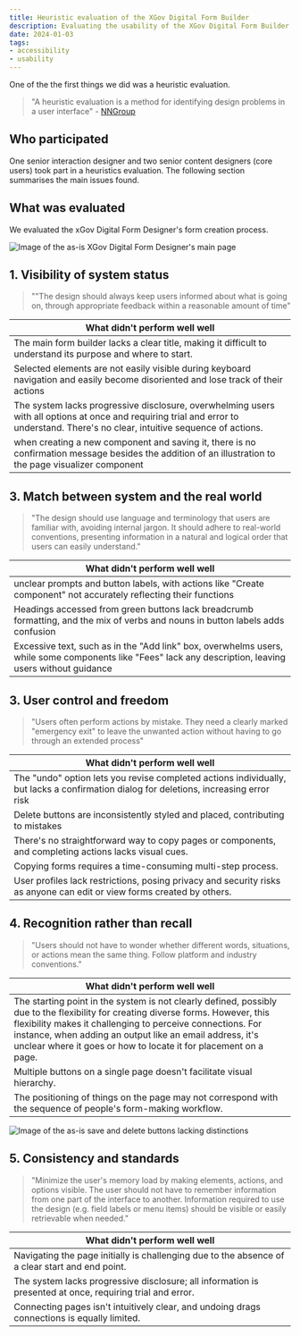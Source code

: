 ```yaml
---
title: Heuristic evaluation of the XGov Digital Form Builder
description: Evaluating the usability of the XGov Digital Form Builder
date: 2024-01-03
tags:
- accessibility
- usability
---
```


One of the the first things we did was a heuristic evaluation.

> "A heuristic evaluation is a method for identifying design problems in a user interface" - [NNGroup](https://www.nngroup.com/articles/how-to-conduct-a-heuristic-evaluation/#:~:text=A%C2%A0heuristic%20evaluation%20is%20a%C2%A0method%20for%20identifying%20design%20problems%20in%20a%20user%20interface.%20Evaluators%20judge%20the%20design%20against%20a%20set%20of%20guidelines%20(called%20heuristics)%20that%20make%20systems%20easy%20to%20use.)

## Who participated
One senior interaction designer and two senior content designers (core users) took part in a heuristics evaluation. The following section summarises the main issues found.

## What was evaluated
We evaluated the xGov Digital Form Designer's form creation process.

![Image of the as-is XGov Digital Form Designer's main page](01-xgov.png "Image of the as-is XGov Digital Form Designer's main page")

## 1. Visibility of system status
> ""The design should always keep users informed about what is going on, through appropriate feedback within a reasonable amount of time"


| What didn't perform well well |
| ------------- |
| The main form builder lacks a clear title, making it difficult to understand its purpose and where to start. |
| Selected elements are not easily visible during keyboard navigation and easily become disoriented and lose track of their actions  |
| The system lacks progressive disclosure, overwhelming users with all options at once and requiring trial and error to understand. There's no clear, intuitive sequence of actions.  |
| when creating a new component and saving it, there is no confirmation message besides the addition of an illustration to the page visualizer component |

## 3. Match between system and the real world
> "The design should use language and terminology that users are familiar with, avoiding internal jargon. It should adhere to real-world conventions, presenting information in a natural and logical order that users can easily understand."
>
| What didn't perform well well |
| ------------- |
| unclear prompts and button labels, with actions like "Create component" not accurately reflecting their functions |
| Headings accessed from green buttons lack breadcrumb formatting, and the mix of verbs and nouns in button labels adds confusion |
| Excessive text, such as in the "Add link" box, overwhelms users, while some components like "Fees" lack any description, leaving users without guidance |

## 3. User control and freedom
> "Users often perform actions by mistake. They need a clearly marked "emergency exit" to leave the unwanted action without having to go through an extended process​"

| What didn't perform well well |
| ------------- |
| The "undo" option lets you revise completed actions individually, but lacks a confirmation dialog for deletions, increasing error risk |
| Delete buttons are inconsistently styled and placed, contributing to mistakes |
| There's no straightforward way to copy pages or components, and completing actions lacks visual cues. |
| Copying forms requires a time-consuming multi-step process. |
| User profiles lack restrictions, posing privacy and security risks as anyone can edit or view forms created by others. |

## 4. Recognition rather than recall
> "Users should not have to wonder whether different words, situations, or actions mean the same thing. Follow platform and industry conventions.​"

| What didn't perform well well |
| ------------- |
| The starting point in the system is not clearly defined, possibly due to the flexibility for creating diverse forms. However, this flexibility makes it challenging to perceive connections. For instance, when adding an output like an email address, it's unclear where it goes or how to locate it for placement on a page.​ |
| Multiple buttons on a single page doesn't facilitate visual hierarchy. |
| The positioning of things on the page may not correspond with the sequence of people's form-making workflow. |

![Image of the as-is save and delete buttons lacking distinctions](02-xgov.png "Image of the as-is save and delete buttons lacking distinction")

## 5. Consistency and standards
> "Minimize the user's memory load by making elements, actions, and options visible. The user should not have to remember information from one part of the interface to another. Information required to use the design (e.g. field labels or menu items) should be visible or easily retrievable when needed.​"

| What didn't perform well well |
| ------------- |
| Navigating the page initially is challenging due to the absence of a clear start and end point.​ |
| The system lacks progressive disclosure; all information is presented at once, requiring trial and error.​ |
| Connecting pages isn't intuitively clear, and undoing drags connections is equally limited. |
